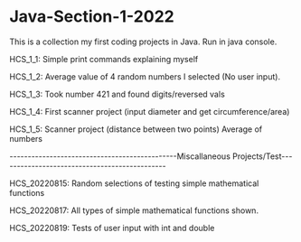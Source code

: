 # Java-Section-1-2022
This is a collection my first coding projects in Java. Run in java console.

HCS_1_1:
Simple print commands explaining myself

HCS_1_2:
Average value of 4 random numbers I selected (No user input).

HCS_1_3:
Took number 421 and found digits/reversed vals

HCS_1_4:
First scanner project (input diameter and get circumference/area)

HCS_1_5:
Scanner project (distance between two points) 
Average of numbers

----------------------------------------------Miscallaneous Projects/Test----------------------------------------------

HCS_20220815: 
Random selections of testing simple mathematical functions

HCS_20220817:
All types of simple mathematical functions shown.

HCS_20220819:
Tests of user input with int and double

